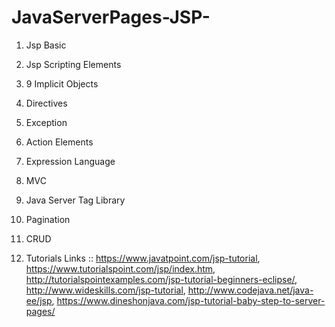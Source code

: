 # JavaServerPages-JSP-

1. Jsp Basic

2. Jsp Scripting Elements

3. 9 Implicit Objects

4. Directives

5. Exception

6. Action Elements

7. Expression Language

8. MVC

9. Java Server Tag Library

10. Pagination

11. CRUD

12. Tutorials Links :: https://www.javatpoint.com/jsp-tutorial, https://www.tutorialspoint.com/jsp/index.htm, http://tutorialspointexamples.com/jsp-tutorial-beginners-eclipse/, http://www.wideskills.com/jsp-tutorial, http://www.codejava.net/java-ee/jsp, https://www.dineshonjava.com/jsp-tutorial-baby-step-to-server-pages/

